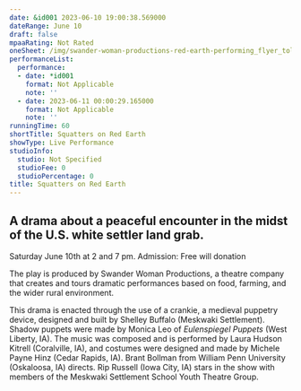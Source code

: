 ```yaml
---
date: &id001 2023-06-10 19:00:38.569000
dateRange: June 10
draft: false
mpaaRating: Not Rated
oneSheet: /img/swander-woman-productions-red-earth-performing_flyer_toledo.jpeg
performanceList:
  performance:
  - date: *id001
    format: Not Applicable
    note: ''
  - date: 2023-06-11 00:00:29.165000
    format: Not Applicable
    note: ''
runningTime: 60
shortTitle: Squatters on Red Earth
showType: Live Performance
studioInfo:
  studio: Not Specified
  studioFee: 0
  studioPercentage: 0
title: Squatters on Red Earth
---
```


## **A drama about a peaceful encounter in the midst of the U.S. white settler land grab.**

S﻿aturday June 10th at 2 and 7 pm. Admission: Free will donation

The play is produced by Swander Woman Productions, a theatre company that creates and tours dramatic performances based on food, farming, and the wider rural environment.

This drama is enacted through the use of a crankie, a medieval puppetry device, designed and built by Shelley Buffalo (Meskwaki Settlement). Shadow puppets were made by Monica Leo of *Eulenspiegel Puppets* (West Liberty, IA). The music was composed and is performed by Laura Hudson Kitrell (Coralville, IA), and costumes were designed and made by Michele Payne Hinz (Cedar Rapids, IA). Brant Bollman from William Penn University (Oskaloosa, IA) directs. Rip Russell (Iowa City, IA) stars in the show with members of the Meskwaki Settlement School Youth Theatre Group.
